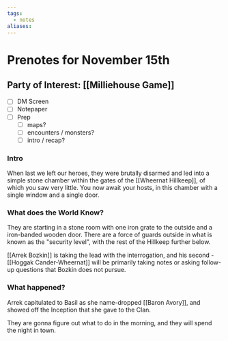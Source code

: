 ```yaml
---
tags:
  - notes
aliases:
---
```


# Prenotes for November 15th
## Party of Interest: [[Milliehouse Game]]
- [ ] DM Screen
- [ ] Notepaper
- [ ] Prep
	- [ ] maps?
	- [ ] encounters / monsters?
	- [ ] intro / recap?

### Intro
When last we left our heroes, they were brutally disarmed and led into a simple stone chamber within the gates of the [[Wheernat Hillkeep]], of which you saw very little. You now await your hosts, in this chamber with a single window and a single door. 

### What does the World Know?
They are starting in a stone room with one iron grate to the outside and a iron-banded wooden door. There are a force of guards outside in what is known as the "security level", with the rest of the Hillkeep further below.

[[Arrek Bozkin]] is taking the lead with the interrogation, and his second - [[Hoggak Cander-Wheernat]] will be primarily taking notes or asking follow-up questions that Bozkin does not pursue. 

### What happened?

Arrek capitulated to Basil as she name-dropped [[Baron Avory]], and showed off the Inception that she gave to the Clan.

They are gonna figure out what to do in the morning, and they will spend the night in town.